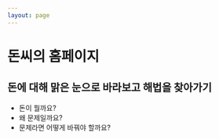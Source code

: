 ```yaml
---
layout: page
---
```



# 돈씨의 홈페이지

## 돈에 대해 맑은 눈으로 바라보고 해법을 찾아가기

  * 돈이 뭘까요? 
  * 왜 문제일까요? 
  * 문제라면 어떻게 바꿔야 할까요?
  
  
